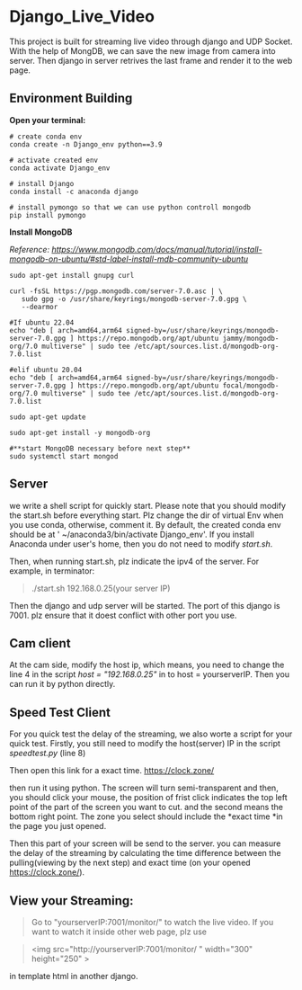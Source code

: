 # Django_Live_Video

This project is built for streaming live video through django and UDP Socket. With the help of MongDB,
we can save the new image from camera into server. Then django in server retrives the last frame and render it to the web page.

## Environment Building
**Open your terminal:**
```
# create conda env
conda create -n Django_env python==3.9 

# activate created env
conda activate Django_env

# install Django
conda install -c anaconda django

# install pymongo so that we can use python controll mongodb
pip install pymongo
```

**Install MongoDB**

_Reference:  https://www.mongodb.com/docs/manual/tutorial/install-mongodb-on-ubuntu/#std-label-install-mdb-community-ubuntu_

```
sudo apt-get install gnupg curl

curl -fsSL https://pgp.mongodb.com/server-7.0.asc | \
   sudo gpg -o /usr/share/keyrings/mongodb-server-7.0.gpg \
   --dearmor

#If ubuntu 22.04
echo "deb [ arch=amd64,arm64 signed-by=/usr/share/keyrings/mongodb-server-7.0.gpg ] https://repo.mongodb.org/apt/ubuntu jammy/mongodb-org/7.0 multiverse" | sudo tee /etc/apt/sources.list.d/mongodb-org-7.0.list

#elif ubuntu 20.04
echo "deb [ arch=amd64,arm64 signed-by=/usr/share/keyrings/mongodb-server-7.0.gpg ] https://repo.mongodb.org/apt/ubuntu focal/mongodb-org/7.0 multiverse" | sudo tee /etc/apt/sources.list.d/mongodb-org-7.0.list

sudo apt-get update

sudo apt-get install -y mongodb-org

#**start MongoDB necessary before next step**
sudo systemctl start mongod

```

## Server
we write a shell script for quickly start. Please note that you should modify the start.sh before everything start. Plz change the dir of virtual Env when you use conda, otherwise, comment it. By default, the created conda env should be at ' ~/anaconda3/bin/activate Django_env'. If you install Anaconda under user's home, then you do not need to modify *start.sh*.

Then, when running start.sh, plz indicate the ipv4 of the server. For example, in terminator:

> ./start.sh 192.168.0.25(your server IP) 

Then the django and udp server will be started. The port of this django is 7001. plz ensure that it doest conflict with other port you use.

## Cam client
At the cam side, modify the host ip, which means, you need to change the line 4 in the script *host = "192.168.0.25"* in to host = yourserverIP. Then you can run it by python directly.

## Speed Test Client

For you quick test the delay of the streaming, we also worte a script for your quick test. 
Firstly, you still need to modify the host(server) IP in the script *speedtest.py* (line 8)

Then open this link for a exact time. https://clock.zone/

then run it using python. The screen will turn semi-transparent and then, you should click your mouse, the position of frist click indicates the top left point of the part of the screen you want to cut. and the second means the bottom right point. The zone you select should include the *exact time *in the page you just opened.

Then this part of your screen will be send to the server. you can measure the delay of the streaming by calculating the time difference between the pulling(viewing by the next step) and exact time (on your opened https://clock.zone/).

## View your Streaming:

> Go to "yourserverIP:7001/monitor/" to watch the live video.
> If you want to watch it inside other web page, plz use

> \<img src="http://yourserverIP:7001/monitor/ " width="300" height="250" \>

in template html in another django.
